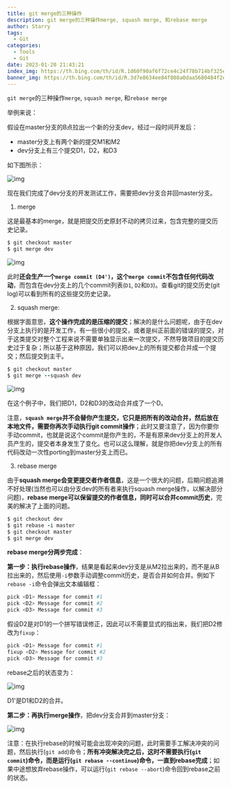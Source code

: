 ```yaml
---
title: git merge的三种操作
description: git merge的三种操作merge, squash merge, 和rebase merge
author: Starry
tags:
  - Git
categories:
  - Tools
  - Git
date: 2023-01-20 21:43:21
index_img: https://th.bing.com/th/id/R.1d60f90af6f72ce4c24f78b714bf325e?rik=uPzvlzqKJ1gMVw&riu=http%3a%2f%2fup.deskcity.org%2fpic%2ffb%2fa3%2f45%2ffba34502f31f34fa6373c779ca1524f6.jpg&ehk=3vCo0y0arOnRRJ%2bINMTgf1gp9x7wP6eBDZazqxOP0Ic%3d&risl=&pid=ImgRaw&r=0
banner_img: https://th.bing.com/th/id/R.3d7e8634ee84f808a0daa5680484f2ed?rik=O3b6Tc0sbRZwIQ&riu=http%3a%2f%2fwww.kutoo8.com%2fupload%2fimage%2f51385194%2f2016012603_1920x1080.jpg&ehk=Zs48rhy%2f9y0AY1fsCZIsf0qwUqtGegeLVll5uD3%2b4ik%3d&risl=&pid=ImgRaw&r=0
---
```


`git merge`的三种操作`merge`, `squash merge`, 和`rebase merge`

举例来说：

假设在master分支的B点拉出一个新的分支dev，经过一段时间开发后：

- master分支上有两个新的提交M1和M2
- dev分支上有三个提交D1，D2，和D3

如下图所示：

![img](https://cdn.jsdelivr.net/gh/hswsp/IMAGE_HOST@main/img/6035627-cc0a26ddd001d80d.webp)

现在我们完成了dev分支的开发测试工作，需要把dev分支合并回master分支。

1. merge

这是最基本的merge，就是把提交历史原封不动的拷贝过来，包含完整的提交历史记录。

```bash
$ git checkout master
$ git merge dev
```

![img](https://cdn.jsdelivr.net/gh/hswsp/IMAGE_HOST@main/img/6035627-97f36fc78c9a99f6.webp)

此时**还会生产一个`merge commit (D4')`，这个`merge commit`不包含任何代码改动**，而包含在dev分支上的几个commit列表(`D1`, `D2`和`D3`)。查看git的提交历史(git log)可以看到所有的这些提交历史记录。

2. squash merge:

根据字面意思，**这个操作完成的是压缩的提交**；解决的是什么问题呢，由于在dev分支上执行的是开发工作，有一些很小的提交，或者是纠正前面的错误的提交，对于这类提交对整个工程来说不需要单独显示出来一次提交，不然导致项目的提交历史过于复杂；所以基于这种原因，我们可以把dev上的所有提交都合并成一个提交；然后提交到主干。

```ruby
$ git checkout master
$ git merge --squash dev
```

![img](https://cdn.jsdelivr.net/gh/hswsp/IMAGE_HOST@main/img/6035627-ce670a59578a3cdf.webp)

在这个例子中，我们把D1，D2和D3的改动合并成了一个D。

注意，**`squash merge`并不会替你产生提交，它只是把所有的改动合并，然后放在本地文件，需要你再次手动执行git commit操作**；此时又要注意了，因为你要你手动commit，也就是说这个commit是你产生的，不是有原来dev分支上的开发人员产生的，提交者本身发生了变化。也可以这么理解，就是你把dev分支上的所有代码改动一次性porting到master分支上而已。

3. rebase merge

由于**squash merge会变更提交者作者信息**，这是一个很大的问题，后期问题追溯不好处理(当然也可以由分支dev的所有者来执行squash merge操作，以解决部分问题)，**rebase merge可以保留提交的作者信息，同时可以合并commit历史**，完美的解决了上面的问题。

```ruby
$ git checkout dev
$ git rebase -i master
$ git checkout master
$ git merge dev
```

**rebase merge分两步完成**：

**第一步：执行rebase操作**，结果是看起来dev分支是从M2拉出来的，而不是从B拉出来的，然后使用`-i`参数手动调整commit历史，是否合并如何合并。例如下`rebase -i`命令会弹出文本编辑框：

```bash
pick <D1> Message for commit #1
pick <D2> Message for commit #2
pick <D3> Message for commit #3
```

假设D2是对D1的一个拼写错误修正，因此可以不需要显式的指出来，我们把D2修改为`fixup`：

```bash
pick <D1> Message for commit #1
fixup <D2> Message for commit #2
pick <D3> Message for commit #3
```

rebase之后的状态变为：

![img](https://cdn.jsdelivr.net/gh/hswsp/IMAGE_HOST@main/img/6035627-fa1836ff4bfb6a27.webp)

D1'是D1和D2的合并。

**第二步：再执行merge操作**，把dev分支合并到master分支：



![img](https://cdn.jsdelivr.net/gh/hswsp/IMAGE_HOST@main/img/6035627-59db55375cfa040f.webp)

注意：在执行rebase的时候可能会出现冲突的问题，此时需要手工解决冲突的问题，然后执行(`git add`)命令；**所有冲突解决完之后，这时不需要执行(`git commit`)命令，而是运行(`git rebase --continue`)命令，一直到rebase完成**；如果中途想放弃rebase操作，可以运行(`git rebase --abort`)命令回到rebase之前的状态。
